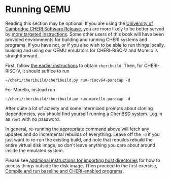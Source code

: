 # Running QEMU

Reading this section may be optional!  If you are using the [University of
Cambridge CHERI Software Release](./get.md#ucam_dist), you are more likely to be
better served by [more targeted instructions](./run-qemu-release.md).  Some
other users of this book will have been provided environments for building and
running CHERI systems and programs.  If you have not, or if you also wish to be
able to run things locally, building and using our QEMU emulators for
CHERI-RISC-V and Morello is straightforward.

First, follow [the earlier instructions](./get.md#source) to obtain
`cheribuild`.  Then, for CHERI-RISC-V, it should suffice to run
```
~/cheri/cheribuild/cheribuild.py run-riscv64-purecap -d
```
For Morello, instead run
```
~/cheri/cheribuild/cheribuild.py run-morello-purecap -d
```
After quite a lot of activity and some intermixed prompts about cloning
dependencies, you should find yourself running a CheriBSD system.  Log in as
`root` with no password.

In general, re-running the appropriate command above will fetch any updates and
do incremental rebuilds of everything.  Leave off the `-d` if you just want to
re-run the existing build, and note that rebuilds rebuild the entire virtual
disk image, so don't leave anything you care about around inside the emulated
system.

Please see [additional instructions for importing host
directories](./run-qemu-smb.md) for how to access things outside the disk image.
Then proceed to the first exercise,
[Compile and run baseline and CHERI-enabled
programs](../exercises/compile-and-run).
